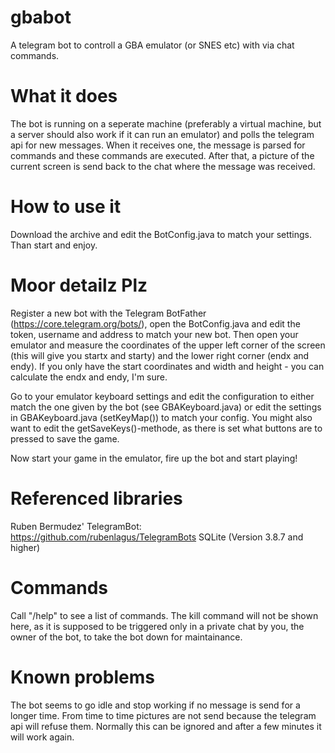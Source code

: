 # gbabot
A telegram bot to controll a GBA emulator (or SNES etc) with via chat commands.

# What it does
The bot is running on a seperate machine (preferably a virtual machine, but a server should also work if it can run an emulator) and polls the telegram api for new messages. When it receives one, the message is parsed for commands and these commands are executed. After that, a picture of the current screen is send back to the chat where the message was received.

# How to use it
Download the archive and edit the BotConfig.java to match your settings. Than start and enjoy.

# Moor detailz Plz
Register a new bot with the Telegram BotFather (https://core.telegram.org/bots/), open the BotConfig.java and edit the token, username and address to match your new bot. Then open your emulator and measure the coordinates of the upper left corner of the screen (this will give you startx and starty) and the lower right corner (endx and endy). If you only have the start coordinates and width and height - you can calculate the endx and endy, I'm sure. 

Go to your emulator keyboard settings and edit the configuration to either match the one given by the bot (see GBAKeyboard.java) or edit the settings in GBAKeyboard.java (setKeyMap()) to match your config. You might also want to edit the getSaveKeys()-methode, as there is set what buttons are to pressed to save the game.

Now start your game in the emulator, fire up the bot and start playing!

# Referenced libraries
Ruben Bermudez' TelegramBot: https://github.com/rubenlagus/TelegramBots
SQLite (Version 3.8.7 and higher)

# Commands
Call "/help" to see a list of commands.
The kill command will not be shown here, as it is supposed to be triggered only in a private chat by you, the owner of the bot, to take the bot down for maintainance. 

# Known problems
The bot seems to go idle and stop working if no message is send for a longer time. From time to time pictures are not send because the telegram api will refuse them. Normally this can be ignored and after a few minutes it will work again. 
